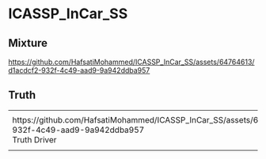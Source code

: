 # ICASSP_InCar_SS





## Mixture



https://github.com/HafsatiMohammed/ICASSP_InCar_SS/assets/64764613/d1acdcf2-932f-4c49-aad9-9a942ddba957



## Truth

<table>
  <tr>
    <td>
https://github.com/HafsatiMohammed/ICASSP_InCar_SS/assets/64764613/d1acdcf2-932f-4c49-aad9-9a942ddba957
      <figcaption> Truth Driver </figcaption>
    </td>
    <td>
      <audio controls>
        <source src="Audio_samples/MusicTruth_0_set1.wav" type="audio/wav">
        Your browser does not support the audio element.
      </audio>
      <figcaption> Truth  Co-Driver </figcaption>
    </td>
    <td>
      <audio controls>
        <source src="MusicWaveUnet_3_set1.mp3" type="audio/mp3">
        Your browser does not support the audio element.
      </audio>
      <figcaption> Truth  Passenger </figcaption>
    </td>
    <td>
      <audio controls>
        <source src="Audio_samples/MusicTruth_0_set1.wav" type="audio/wav">
        Your browser does not support the audio element.
      </audio>
      <figcaption> Truth  Co-Passenger </figcaption>
    </td>
  </tr>
</table>







